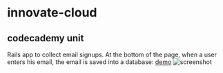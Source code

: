 # innovate-cloud
## codecademy unit
Rails app to collect email signups. At the bottom of the page, when a user enters his email, the email is saved into a database:
[demo](https://medvedev.herokuapp.com "demo")
![screenshot](https://github.com/sedovdmitry/innovate-cloud/app/assets/images/screenshot.jpg "screenshot app")